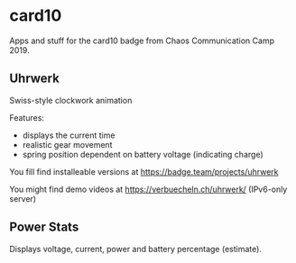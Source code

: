# card10

Apps and stuff for the card10 badge from Chaos Communication Camp 2019.

## Uhrwerk

Swiss-style clockwork animation

Features:
- displays the current time
- realistic gear movement
- spring position dependent on battery voltage (indicating charge)

You fill find installeable versions at
https://badge.team/projects/uhrwerk

You might find demo videos at
https://verbuecheln.ch/uhrwerk/ (IPv6-only server)

## Power Stats

Displays voltage, current, power and battery percentage (estimate).

